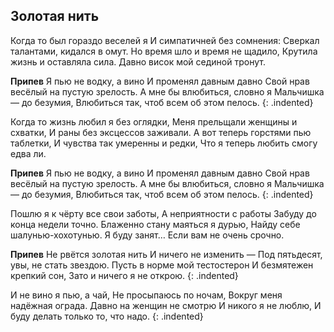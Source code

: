﻿---
layout: lyrics
---

## Золотая нить

Когда то был гораздо веселей я
И симпатичней без сомнения:
Сверкал талантами, кидался в омут.
Но время шло и время не щадило,
Крутила жизнь и оставляла сила.
Давно висок мой сединой тронут.

**Припев**
Я пью не водку, а вино
И променял давным давно
Свой нрав весёлый на пустую зрелость.
А мне бы влюбиться, словно я
Мальчишка — до безумия,
Влюбиться так, чтоб всем об этом пелось.
{: .indented}

Когда то жизнь любил я без оглядки,
Меня прельщали женщины и схватки,
И раны без эксцессов заживали.
А вот теперь горстями пью таблетки,
И чувства так умеренны и редки,
Что я теперь любить смогу едва ли.

**Припев**
Я пью не водку, а вино
И променял давным давно
Свой нрав весёлый на пустую зрелость.
А мне бы влюбиться, словно я
Мальчишка — до безумия,
Влюбиться так, чтоб всем об этом пелось.
{: .indented}

Пошлю я к чёрту все свои заботы,
А неприятности с работы
Забуду до конца недели точно.
Блаженно стану маяться я дурью,
Найду себе шалунью-хохотунью.
Я буду занят… Если вам не очень срочно.

**Припев**
Не рвётся золотая нить
И ничего не изменить —
Под пятьдесят, увы, не стать звездою.
Пусть в норме мой тестостерон
И безмятежен крепкий сон, 
Зато и ничего я не открою.
{: .indented}

И не вино я пью, а чай,
Не просыпаюсь по ночам,
Вокруг меня надёжная ограда.
Давно на женщин не смотрю
И никого я не люблю,
И буду делать только то, что надо.
{: .indented}
